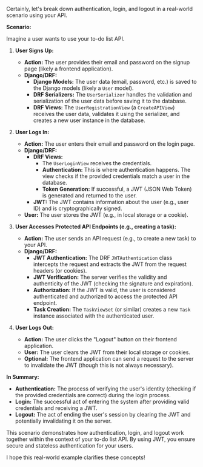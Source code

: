 Certainly, let's break down authentication, login, and logout in a real-world scenario using your API.

**Scenario:**

Imagine a user wants to use your to-do list API.

1. **User Signs Up:**

   - **Action:** The user provides their email and password on the signup page (likely a frontend application).
   - **Django/DRF:** 
      - **Django Models:** The user data (email, password, etc.) is saved to the Django models (likely a `User` model).
      - **DRF Serializers:** The `UserSerializer` handles the validation and serialization of the user data before saving it to the database.
      - **DRF Views:** The `UserRegistrationView` (a `CreateAPIView`) receives the user data, validates it using the serializer, and creates a new user instance in the database.

2. **User Logs In:**

   - **Action:** The user enters their email and password on the login page.
   - **Django/DRF:**
      - **DRF Views:** 
         - The `UserLoginView` receives the credentials.
         - **Authentication:** This is where authentication happens. The view checks if the provided credentials match a user in the database. 
         - **Token Generation:** If successful, a JWT (JSON Web Token) is generated and returned to the user. 
      - **JWT:** The JWT contains information about the user (e.g., user ID) and is cryptographically signed.
   - **User:** The user stores the JWT (e.g., in local storage or a cookie).

3. **User Accesses Protected API Endpoints (e.g., creating a task):**

   - **Action:** The user sends an API request (e.g., to create a new task) to your API.
   - **Django/DRF:**
      - **JWT Authentication:** The DRF `JWTAuthentication` class intercepts the request and extracts the JWT from the request headers (or cookies).
      - **JWT Verification:** The server verifies the validity and authenticity of the JWT (checking the signature and expiration).
      - **Authorization:** If the JWT is valid, the user is considered authenticated and authorized to access the protected API endpoint.
      - **Task Creation:** The `TaskViewSet` (or similar) creates a new `Task` instance associated with the authenticated user.

4. **User Logs Out:**

   - **Action:** The user clicks the "Logout" button on their frontend application.
   - **User:** The user clears the JWT from their local storage or cookies.
   - **Optional:** The frontend application can send a request to the server to invalidate the JWT (though this is not always necessary).

**In Summary:**

- **Authentication:** The process of verifying the user's identity (checking if the provided credentials are correct) during the login process.
- **Login:** The successful act of entering the system after providing valid credentials and receiving a JWT.
- **Logout:** The act of ending the user's session by clearing the JWT and potentially invalidating it on the server.

This scenario demonstrates how authentication, login, and logout work together within the context of your to-do list API. By using JWT, you ensure secure and stateless authentication for your users.

I hope this real-world example clarifies these concepts!
